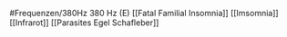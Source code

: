 #Frequenzen/380Hz
380 Hz (E)
[[Fatal Familial Insomnia]]
[[Imsomnia]]
[[Infrarot]]
[[Parasites Egel Schafleber]]